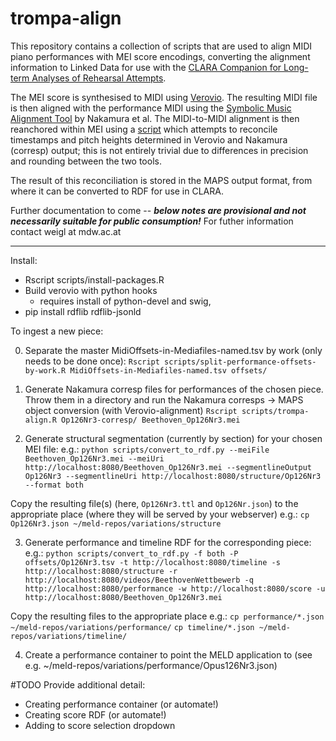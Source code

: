 # trompa-align

This repository contains a collection of scripts that are used to align MIDI piano performances with MEI score encodings, converting the alignment information to Linked Data for use with the [CLARA Companion for Long-term Analyses of Rehearsal Attempts](https://github.com/trompamusic/clara). 

The MEI score is synthesised to MIDI using [Verovio](https://verovio.org). The resulting MIDI file is then aligned with the performance MIDI using the [Symbolic Music Alignment Tool](https://midialignment.github.io/demo.html) by Nakamura et al. The MIDI-to-MIDI alignment is then reanchored within MEI using a [script](scripts/trompa-align.R) which attempts to reconcile timestamps and pitch heights determined in Verovio and Nakamura (corresp) output; this is not entirely trivial due to differences in precision and rounding between the two tools. 

The result of this reconciliation is stored in the MAPS output format, from where it can be converted to RDF for use in CLARA. 

Further documentation to come -- ***below notes are provisional and not necessarily suitable for public consumption!*** For futher information contact weigl at mdw.ac.at


****



Install:
* Rscript scripts/install-packages.R 
* Build verovio with python hooks
    - requires install of python-devel and swig, 
* pip install rdflib rdflib-jsonld



To ingest a new piece:

0. Separate the master MidiOffsets-in-Mediafiles-named.tsv by work (only needs to be done once):
`Rscript scripts/split-performance-offsets-by-work.R MidiOffsets-in-Mediafiles-named.tsv offsets/`

1. Generate Nakamura corresp files for performances of the chosen piece. Throw them in a directory and run the Nakamura corresps -> MAPS object conversion (with Verovio-alignment)
  `Rscript scripts/trompa-align.R Op126Nr3-corresp/ Beethoven_Op126Nr3.mei`

2. Generate structural segmentation (currently by section) for your chosen MEI file: 
e.g.: 
  `python scripts/convert_to_rdf.py --meiFile Beethoven_Op126Nr3.mei --meiUri http://localhost:8080/Beethoven_Op126Nr3.mei --segmentlineOutput Op126Nr3 --segmentlineUri http://localhost:8080/structure/Op126Nr3 --format both`

Copy the resulting file(s) (here, `Op126Nr3.ttl` and `Op126Nr.json`) to the appropriate place (where they will be served by your webserver)
e.g.:
  `cp Op126Nr3.json ~/meld-repos/variations/structure`

3. Generate performance and timeline RDF for the corresponding piece:
e.g.:
`python scripts/convert_to_rdf.py -f both -P offsets/Op126Nr3.tsv -t http://localhost:8080/timeline -s http://localhost:8080/structure -r http://localhost:8080/videos/BeethovenWettbewerb -q http://localhost:8080/performance -w http://localhost:8080/score -u http://localhost:8080/Beethoven_Op126Nr3.mei` 

Copy the resulting files to the appropriate place
e.g.:
  `cp performance/*.json ~/meld-repos/variations/performance/`
  `cp timeline/*.json ~/meld-repos/variations/timeline/`


4. Create a performance container to point the MELD application to (see e.g. ~/meld-repos/variations/performance/Opus126Nr3.json)



#TODO Provide additional detail:
- Creating performance container (or automate!)
- Creating score RDF (or automate!)
- Adding to score selection dropdown 
